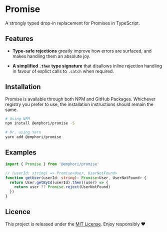 # Promise

A strongly typed drop-in replacement for Promises in TypeScript.


## Features

* **Type-safe rejections** greatly improve how errors are surfaced, and makes
  handling them an absolute joy.

* **A simplified `.then` type signature** that disallows inline rejection
  handling in favour of explict calls to `.catch` when required.


## Installation

Promise is available through both NPM and GitHub Packages. Whichever registry
you prefer to use, the installation instructions should remain the same.

```sh
# Using NPM
npm install @emphori/promise -S

# Or, using Yarn
yarn add @emphori/promise
```


## Examples

```ts
import { Promise } from '@emphori/promise'

// (userId: string) => Promise<User, UserNotFound>
function getUser(userId: string): Promise<User, UserNotFound> {
  return User.getById(userId).then((user) => {
    return user ?? Promise.reject(UserNotFound)
  })
}
```

## Licence

This project is released under the [MIT License][license]. Enjoy responsibly ❤️

[license]: https://github.com/emphori/promise/blob/HEAD/LICENSE
